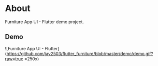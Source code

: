 # About

Furniture App UI - Flutter demo project.

## Demo

![Furniture App UI - Flutter](https://github.com/jay2503/flutter_furniture/blob/master/demo/demo.gif?raw=true =250x)
